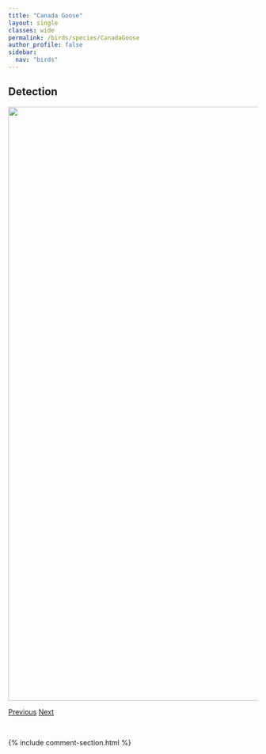 ```yaml
---
title: "Canada Goose"
layout: single
classes: wide
permalink: /birds/species/CanadaGoose
author_profile: false
sidebar:
  nav: "birds"
---
```


<h2>Detection</h2>

<a href="https://drive.google.com/uc?export=view&id=1PpQNSNdxOghpTgkJ5kvpHP2Y-J1ZuO1k">
<img src="https://drive.google.com/uc?export=view&id=1PpQNSNdxOghpTgkJ5kvpHP2Y-J1ZuO1k" height = "1200" width = "800">
</a>

<a href="/DevelopmentWebsite/birds/species/CaliforniaGull" class="pagination--pager" title="California Gull">Previous</a> <a href="/DevelopmentWebsite/birds/species/Canvasback" class="pagination--pager" title="Canvasback">Next</a>

<p>&nbsp;</p>

{% include comment-section.html %}
